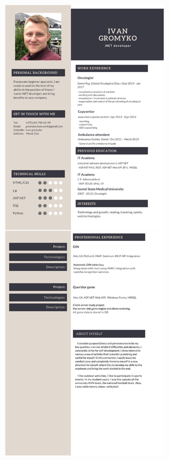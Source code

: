 <html>
<body>
<p>
  <img src="/1.png" alt="First page">
  <img src="/2.png" alt="First page">
</p>

</body>
</html>


